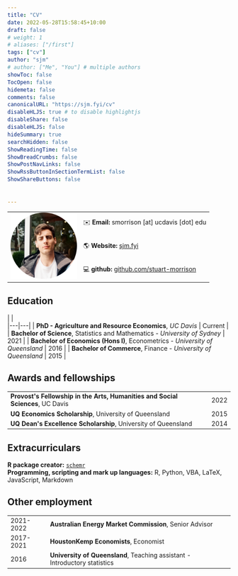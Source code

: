 ```yaml
---
title: "CV"
date: 2022-05-28T15:58:45+10:00
draft: false
# weight: 1
# aliases: ["/first"]
tags: ["cv"]
author: "sjm"
# author: ["Me", "You"] # multiple authors
showToc: false
TocOpen: false
hidemeta: false
comments: false
canonicalURL: "https://sjm.fyi/cv"
disableHLJS: true # to disable highlightjs
disableShare: false
disableHLJS: false
hideSummary: true
searchHidden: false
ShowReadingTime: false
ShowBreadCrumbs: false
ShowPostNavLinks: false
ShowRssButtonInSectionTermList: false
ShowShareButtons: false


---
```


<table>
    <tbody>
        <tr>
            <td rowspan=3><img src="/images/pfp_small.png">  </td>
            <td rowspan=1>✉️ <b>Email:</b> smorrison [at] ucdavis [dot] edu  </td>
        <tr>
            <td rowspan=1>🌎 <b>Website:</b> <a href="https://sjm.fyi">sjm.fyi</a> </td>
        </tr>
        <tr>
            <td rowspan=1>💻 <b>github:</b> <a href="https://github.com/stuart-morrison">github.com/stuart-morrison</a> </td>
        </tr>
    </tbody>
</table>


## Education

| |  
|---|---|
| **PhD - Agriculture and Resource Economics**, *UC Davis* | Current |
| **Bachelor of Science**, Statistics and Mathematics - *University of Sydney* | 2021 |
 | **Bachelor of Economics (Hons I)**, Econometrics - *University of Queensland* | 2016 |
|  **Bachelor of Commerce**, Finance - *University of Queensland* | 2015 |  


## Awards and fellowships
| | |
|---|---|
| **Provost's Fellowship in the Arts, Humanities and Social Sciences**, UC Davis | 2022 |
| **UQ Economics Scholarship**, University of Queensland  | 2015 |
| **UQ Dean's Excellence Scholarship**, University of Queensland | 2014 |

## Extracurriculars
**R package creator:** [`schemr`](https://CRAN.R-project.org/package=schemr)  
**Programming, scripting and mark up languages:** R, Python, VBA, LaTeX, JavaScript, Markdown

## Other employment

| | |
|---|---|
| 2021-2022 | **Australian Energy Market Commission**, Senior Advisor |
| 2017-2021 | **HoustonKemp Economists**, Economist | 
| 2016 | **University of Queensland**, Teaching assistant - Introductory statistics |  
